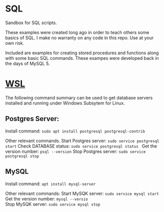 # SQL
Sandbox for SQL scripts.

These examples were created long ago in order to teach others some basics of SQL.
I make no warranty on any code in this repo. Use at your own risk.

Included are examples for creating stored procedures and functions along with some basic SQL commands.
These exampes were developed back in the days of MySQL 5.

# [WSL](https://learn.microsoft.com/en-us/windows/wsl/install)
The following command summary can be used to get database servers installed and running under Windows Subsytem for Linux.

  ## Postgres Server:
  Install command: `sudo apt install postgresql postgresql-contrib`
  
  Other relevant commands.
      Start Postgres server: `sudo service postgresql start`
      Check DATABASE status: `sudo service postgresql status `
      Get the version number: `psql --version`
      Stop Postgres server: `sudo service postgresql stop`
        
  ## MySQL
  Install command: `apt install mysql-server`
  
  Other relevant commands:
    Start MySQK server: `sudo service mysql start`
    Get the version number: `mysql --versio`      
    Stop MySQK server: `sudo service mysql stop`
